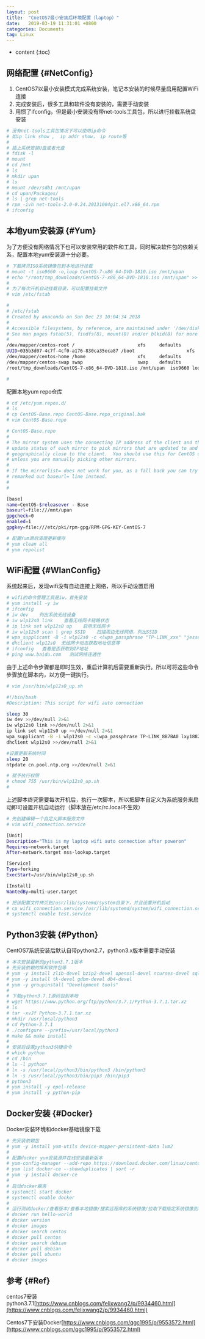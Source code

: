 ```yaml
---
layout: post
title:  "CnetOS7最小安装后环境配置（laptop）"
date:   2019-03-19 11:31:01 +0800
categories: Documents
tag: Linux
---
```


* content
{:toc}


网络配置				{#NetConfig}
------------------------
1. CentOS7以最小安装模式完成系统安装，笔记本安装的时候尽量启用配置WiFi连接
2. 完成安装后，很多工具和软件没有安装的，需要手动安装
3. 用惯了ifconfig，但是最小安装没有带net-tools工具包，所以进行挂载系统盘安装
```bash
# 没有net-tools工具包情况下可以使用ip命令
# 如ip link show ,  ip addr show， ip route等
#
# 插上系统安装U盘或者光盘
# fdisk -l
# mount
# cd /mnt
# ls
# mkdir upan
# ls
# mount /dev/sdb1 /mnt/upan
# cd upan/Packages/
# ls | grep net-tools
# rpm -ivh net-tools-2.0-0.24.20131004git.el7.x86_64.rpm
# ifconfig
```

本地yum安装源                              {#Yum}
------------------------
为了方便没有网络情况下也可以安装常用的软件和工具，同时解决软件包的依赖关系，配置本地yum安装源十分必要。
```bash
# 下载拷贝ISO系统镜像包到本地进行挂载
# mount -t iso9660 -o,loop CentOS-7-x86_64-DVD-1810.iso /mnt/upan
# echo "/root/tmp_downloads/CentOS-7-x86_64-DVD-1810.iso /mnt/upan" >> /etc/fstab
#
# 为了每次开机自动挂载目录，可以配置挂载文件
# vim /etc/fstab

#
# /etc/fstab
# Created by anaconda on Sun Dec 23 10:04:34 2018
#
# Accessible filesystems, by reference, are maintained under '/dev/disk'
# See man pages fstab(5), findfs(8), mount(8) and/or blkid(8) for more info
#
/dev/mapper/centos-root /                       xfs     defaults        0 0
UUID=035b3d07-4c7f-4cf0-a176-830ca35eca87 /boot                   xfs     defaults        0 0
/dev/mapper/centos-home /home                   xfs     defaults        0 0
/dev/mapper/centos-swap swap                    swap    defaults        0 0
/root/tmp_downloads/CentOS-7-x86_64-DVD-1810.iso /mnt/upan	iso9660	loop 0 0

#
```

配置本地yum repo仓库
```bash
# cd /etc/yum.repos.d/
# ls
# cp CentOS-Base.repo CentOS-Base.repo_original.bak
# vim CentOS-Base.repo

# CentOS-Base.repo
#
# The mirror system uses the connecting IP address of the client and the
# update status of each mirror to pick mirrors that are updated to and
# geographically close to the client.  You should use this for CentOS updates
# unless you are manually picking other mirrors.
#
# If the mirrorlist= does not work for you, as a fall back you can try the 
# remarked out baseurl= line instead.
#
#

[base]
name=CentOS-$releasever - Base
baseurl=file:///mnt/upan
gpgcheck=0
enabled=1
gpgkey=file:///etc/pki/rpm-gpg/RPM-GPG-KEY-CentOS-7

# 配置Yum源后清理更新缓存
# yum clean all
# yum repolist
```

WiFi配置                                {#WlanConfig}
------------------------
系统起来后，发现wifi没有自动连接上网络，所以手动设置启用
```bash
# wifi的命令管理工具是iw，首先安装
# yum install -y iw
# ifconfig
# iw dev    列出系统无线设备
# iw wlp12s0 link    查看无线网卡链路状态
# ip link set wlp12s0 up    启用无线网卡
# iw wlp12s0 scan | grep SSID    扫描周边无线网络，列出SSID
# wpa_supplicant -B -i wlp12s0 -c <(wpa_passphrase "TP-LINK_xxx" "jesse@xuan")   连接wpa指定SSId的无线网络
# dhclient wlp12s0  无线网卡动态获取地址信息等
# ifconfig   查看是否获取到IP地址
# ping www.baidu.com   测试网络连通性
```

由于上述命令步骤都是即时生效，重启计算机后需要重新执行。所以可将这些命令步骤放在脚本内，以方便一键执行。
```bash
# vim /usr/bin/wlp12s0_up.sh

#!/bin/bash
#Description: This script for wifi auto connection

sleep 30
iw dev >>/dev/null 2>&1
iw wlp12s0 link >>/dev/null 2>&1
ip link set wlp12s0 up >>/dev/null 2>&1
wpa_supplicant -B -i wlp12s0 -c <(wpa_passphrase TP-LINK_8B7BA0 lxy1882465chw@1008)
dhclient wlp12s0 >>/dev/null 2>&1

#设置更新系统时间
sleep 20
ntpdate cn.pool.ntp.org >>/dev/null 2>&1

# 赋予执行权限
# chmod 755 /usr/bin/wlp12s0_up.sh
#
```

上述脚本终究需要每次开机后，执行一次脚本，所以把脚本自定义为系统服务来启动即可设置开机自动运行（脚本放在/etc/rc.local不生效）
```bash
# 先创建编辑一个自定义脚本服务文件
# vim wifi_connection.service

[Unit]
Description="This is my laptop wifi auto connection after poweron"
Requires=network.target
After=network.target nss-lookup.target

[Service]
Type=forking
ExecStart=/usr/bin/wlp12s0_up.sh

[Install]
WantedBy=multi-user.target

# 把该配置文件拷贝到/usr/lib/systemd/system目录下，并且设置开机启动
# cp wifi_connection.service /usr/lib/systemd/system/wifi_connection.service
# systemctl enable test.service
```


Python3安装                              {#Python}
------------------------
CentOS7系统安装后默认自带python2.7，python3.x版本需要手动安装
```bash
# 本次安装最新的python3.7.1版本
# 先安装依赖的库和软件包等
# yum -y install zlib-devel bzip2-devel openssl-devel ncurses-devel sqlite-devel readline-devel xz-devel libpcap-devel libffi-devel
# yum -y install tk-devel gdbm-devel db4-devel
# yum -y groupinstall "Development tools"
#
# 下载python3.7.1源码包到本地
# wget https://www.python.org/ftp/python/3.7.1/Python-3.7.1.tar.xz
# ls
# tar -xvJf Python-3.7.1.tar.xz
# mkdir /usr/local/python3
# cd Python-3.7.1
# ./configure --prefix=/usr/local/python3
# make && make install
#
# 安装后设置python3快捷命令
# which python
# cd /bin
# ls -l python*
# ln -s /usr/local/python3/bin/python3 /bin/python3
# ln -s /usr/local/python3/bin/pip3 /bin/pip3
# python3
# yum install -y epel-release
# yum install -y python-pip
```

Docker安装                              {#Docker}
------------------------
Docker安装环境和docker基础镜像下载
```bash
# 先安装依赖包
# yum -y install yum-utils device-mapper-persistent-data lvm2
#
# 配置docker yum安装源并在线安装最新版本
# yum-config-manager --add-repo https://download.docker.com/linux/centos/docker-ce.repo
# yum list docker-ce --showduplicates | sort -r
# yum -y install docker-ce
#
# 启动docker服务
# systemctl start docker
# systemctl enable docker
#
# 运行测试docker/查看版本/查看本地镜像/搜索远程库的系统镜像/拉取下载指定系统镜像到本地
# docker run hello-world
# docker version
# docker images
# docker search centos
# docker pull centos
# docker search debian
# docker pull debian
# docker pull ubuntu
# docker images
```

参考                              {#Ref}
------------------------
centos7安装python3.7.1[https://www.cnblogs.com/felixwang2/p/9934460.html](https://www.cnblogs.com/felixwang2/p/9934460.html)

Centos7下安装Docker[https://www.cnblogs.com/qgc1995/p/9553572.html](https://www.cnblogs.com/qgc1995/p/9553572.html)
